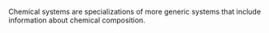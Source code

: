Chemical systems are specializations of more generic systems that include information about chemical composition.

